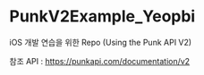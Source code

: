 # PunkV2Example_Yeopbi
iOS 개발 연습을 위한 Repo (Using the Punk API V2)

참조 API : https://punkapi.com/documentation/v2
